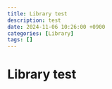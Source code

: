 ```yaml
---
title: Library test
description: test
date: 2024-11-06 10:26:00 +0900
categories: [Library]
tags: []
---
```


# Library test